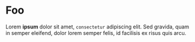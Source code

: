 # Foo

Lorem **ipsum** dolor sit amet, `consectetur` adipiscing elit. Sed gravida, quam in semper eleifend, dolor lorem semper felis, id facilisis ex risus quis arcu.
